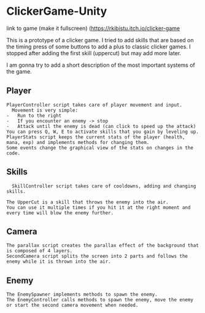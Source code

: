 # ClickerGame-Unity

link to game (make it fullscreen)
(https://rkibistu.itch.io/clicker-game

This is a prototype of a clicker game. I tried to add skills that are based on the timing press of some buttons to add a plus to classic clicker games. I stopped after adding the first skill (uppercut) but may add more later.

I am gonna try to add a short description of the most important systems of the game.
## Player
    PlayerController script takes care of player movement and input. 
      Movement is very simple: 
    -	Run to the right
    -	If you encounter an enemy -> stop
    -	Attack until the enemy is dead (can click to speed up the attack)
    You can press Q, W, E to activate skills that you gain by leveling up.
    PlayerStats script keeps the current stats of the player (health, mana, exp) and implements methods for changing them.
    Some events change the graphical view of the stats on changes in the code.
## Skills
	  SkillController script takes care of cooldowns, adding and changing skills.

  	The UpperCut is a skill that throws the enemy into the air.
    You can use it multiple times if you hit it at the right moment and every time will blow the enemy further.
## Camera
  	The parallax script creates the parallax effect of the background that is composed of 4 layers.
  	SecondCamera script splits the screen into 2 parts and follows the enemy while it is thrown into the air.

## Enemy
  	The EnemySpawner implements methods to spawn the enemy.
  	The EnemyController calls methods to spawn the enemy, move the enemy or start the second camera movement when needed.
